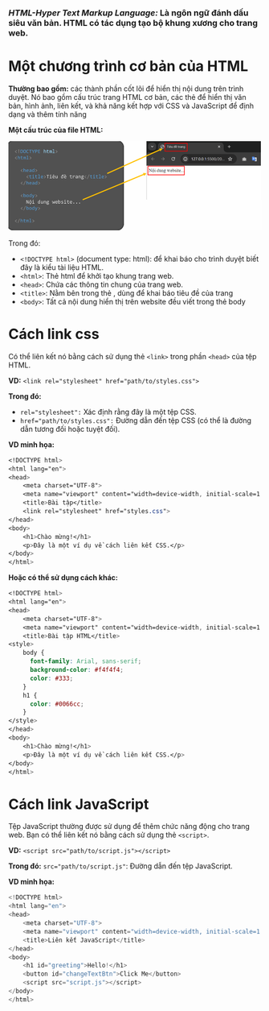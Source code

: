 ### *HTML-Hyper Text Markup Language:* Là ngôn ngữ đánh dấu siêu văn bản. HTML có tác dụng tạo bộ khung xương cho trang web.
 
# Một chương trình cơ bản của HTML

**Thường bao gồm:** các thành phần cốt lõi để hiển thị nội dung trên trình duyệt. Nó bao gồm cấu trúc trang HTML cơ bản, 
các thẻ để hiển thị văn bản, hình ảnh, liên kết, và khả năng kết hợp với CSS và JavaScript để định dạng và thêm tính năng

**Một cấu trúc của file HTML:**

![Một cấu trúc của file HTML](./vd1.png)

Trong đó:
 - `<!DOCTYPE html>` (document type: html): để khai báo cho trình duyệt biết đây là kiểu tài liệu HTML.
 - `<html>`: Thẻ html để khởi tạo khung trang web.
 - `<head>`: Chứa các thông tin chung của trang web.
 - `<title>`: Nằm bên trong thẻ <head>, dùng để khai báo tiêu đề của trang  
 - `<body>`: Tất cả nội dung hiển thị trên website đều viết trong thẻ body

# Cách link css 
Có thể liên kết nó bằng cách sử dụng thẻ `<link>` trong phần `<head>` của tệp HTML.

**VD:** ```<link rel="stylesheet" href="path/to/styles.css">```

**Trong đó:**
  - `rel="stylesheet":` Xác định rằng đây là một tệp CSS.
  - `href="path/to/styles.css":` Đường dẫn đến tệp CSS (có thể là đường dẫn tương đối hoặc tuyệt đối). 

**VD minh họa:**

```css
<!DOCTYPE html>
<html lang="en">
<head>
    <meta charset="UTF-8">
    <meta name="viewport" content="width=device-width, initial-scale=1.0">
    <title>Bài tập</title>
    <link rel="stylesheet" href="styles.css">
</head>
<body>
    <h1>Chào mừng!</h1>
    <p>Đây là một ví dụ về cách liên kết CSS.</p>
</body>
</html>
```


**Hoặc có thể sử dụng cách khác:**

```css
<!DOCTYPE html>
<html lang="en">
<head>
    <meta charset="UTF-8">
    <meta name="viewport" content="width=device-width, initial-scale=1.0">
    <title>Bài tập HTML</title>
<style>
    body {
      font-family: Arial, sans-serif;
      background-color: #f4f4f4;
      color: #333;
    }
    h1 {
      color: #0066cc;
    }
</style>
</head>
<body>
    <h1>Chào mừng!</h1>
    <p>Đây là một ví dụ về cách liên kết CSS.</p>
</body>
</html>
```
# Cách link JavaScript
 Tệp JavaScript thường được sử dụng để thêm chức năng động cho trang web. Bạn có thể liên kết nó bằng cách sử dụng thẻ `<script>`.

 **VD:** ```<script src="path/to/script.js"></script>```

 **Trong đó:**
  `src="path/to/script.js"`: Đường dẫn đến tệp JavaScript.

**VD minh họa:**

```javascript
<!DOCTYPE html>
<html lang="en">
<head>
    <meta charset="UTF-8">
    <meta name="viewport" content="width=device-width, initial-scale=1.0">
    <title>Liên kết JavaScript</title>
</head>
<body>
    <h1 id="greeting">Hello!</h1>
    <button id="changeTextBtn">Click Me</button>
    <script src="script.js"></script>
</body>
</html>
```
